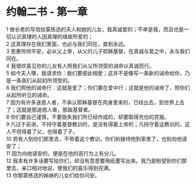 # 约翰二书 - 第一章
  
 1 做长老的写信给蒙拣选的夫人和她的儿女，我真诚爱的；不单是我，而且也是一切认识真理的人因真理的缘故所爱的；  
 2 这真理存在我们里面，也必与我们同在，直到永远。  
 3 恩惠怜悯平安，必从父上帝，从父的儿子耶稣基督，在真诚与爱之中，永与我们同在。  
 4 我很欢喜见你的儿女有人照我们从父所领受的诫命以真诚而行。  
 5 如今夫人哪，我请求你：我们要彼此相爱；这并不是像写一条新的诫命给你，乃是一条我们从起初所领受的。  
 6 我们照他的诫命行：这就是爱了；你们要在爱中行；这就是他的诫命了，照你们从起所听见的诫命。  
 7 因为有许多迷惑人者，不承认耶稣基督在肉身里来的，已经出去，到世界上去了；这就是那迷惑人者，那敌基督者。  
 8 你们要自己谨慎，不要毁失我们所已经作成的，却要取得充份的赏报。  
 9 凡过于前进，不持守着基督教训的，是没有得着上帝的；凡持守着这教训的，这人不但得着了父，也得着了子。  
 10 若有人到你们那里去，不带着这个教训，你们别接待他到家里了，也别向他请安了；  
 11 因为向他请安的，便是在他的恶行为上有分儿。  
 12 我本有许多话要写给你们，却没有意思要用纸墨写出来。我乃是盼望到你们那里去，亲口相对地说，使我们的喜乐得到完满。  
 13 你那蒙拣选的姊妹的儿女们给你问安。
